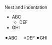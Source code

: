 Nest and indentation



<ul>
	<li>ABC
		<ul>
			<li>DEF</li>	
		</ul>
	</li>
	<li>GHI</li>	
</ul>


⚫︎ABC
　⚪︎DEF
⚫︎GHI
